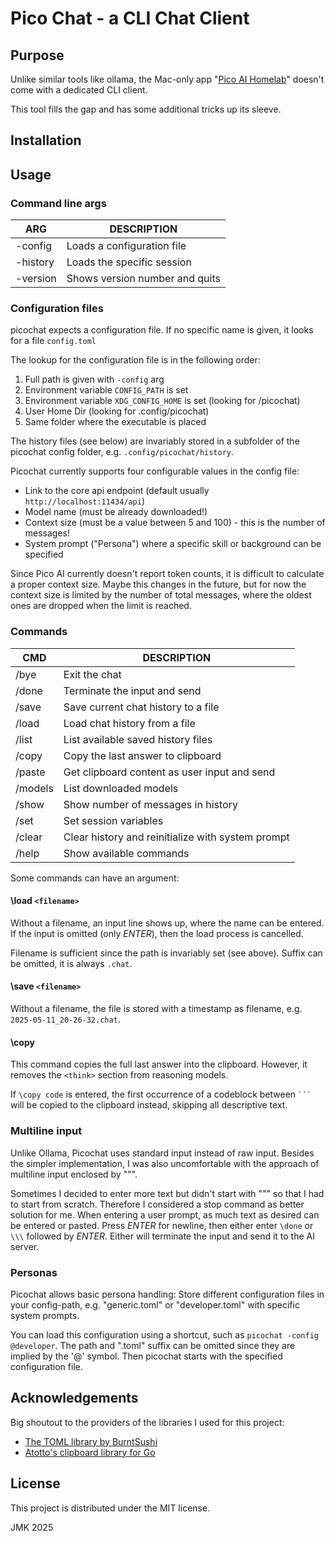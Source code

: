 # Pico Chat - a CLI Chat Client

## Purpose
Unlike similar tools like ollama, the Mac-only app "[Pico AI Homelab](https://picogpt.app/)" doesn't come with a dedicated CLI client.

This tool fills the gap and has some additional tricks up its sleeve.

## Installation

## Usage

### Command line args

| ARG      | DESCRIPTION                    |
| -------- | ------------------------------ |
| -config  | Loads a configuration file     |
| -history | Loads the specific session     |
| -version | Shows version number and quits |

### Configuration files

picochat expects a configuration file. If no specific name is given, it looks for a file `config.toml`

The lookup for the configuration file is in the following order:

 1. Full path is given with `-config` arg
 2. Environment variable `CONFIG_PATH` is set
 3. Environment variable  `XDG_CONFIG_HOME` is set (looking for /picochat)
 4. User Home Dir (looking for .config/picochat)
 5. Same folder where the executable is placed

The history files (see below) are invariably stored in a subfolder of the picochat config folder, e.g. `.config/picochat/history`.

Picochat currently supports four configurable values in the config file:

 * Link to the core api endpoint (default usually `http://localhost:11434/api`)
 * Model name (must be already downloaded!)
 * Context size (must be a value between 5 and 100) - this is the number of messages!
 * System prompt ("Persona") where a specific skill or background can be specified

Since Pico AI currently doesn't report token counts, it is difficult to calculate a proper context size. Maybe this changes in the future, but for now the context size is limited by the number of total messages, where the oldest ones are dropped when the limit is reached.

### Commands

| CMD      | DESCRIPTION |
| -------- | ------------------------------------------------- |
| /bye     | Exit the chat |
| /done    | Terminate the input and send |
| /save    | Save current chat history to a file |
| /load    | Load chat history from a file |
| /list    | List available saved history files |
| /copy    | Copy the last answer to clipboard |
| /paste   | Get clipboard content as user input and send |
| /models  | List downloaded models |
| /show    | Show number of messages in history |
| /set     | Set session variables |
| /clear   | Clear history and reinitialize with system prompt |
| /help    | Show available commands |

Some commands can have an argument:

#### \load `<filename>`

Without a filename, an input line shows up, where the name can be entered. If the input is omitted (only _ENTER_), then the load process is cancelled.

Filename is sufficient since the path is invariably set (see above). Suffix can be omitted, it is always `.chat`.

#### \save `<filename>`

Without a filename, the file is stored with a timestamp as filename, e.g. `2025-05-11_20-26-32.chat`.


#### \copy

This command copies the full last answer into the clipboard. However, it removes the `<think>` section from reasoning models.

If `\copy code` is entered, the first occurrence of a codeblock between ` ``` ` will be copied to the clipboard instead, skipping all descriptive text.


### Multiline input
Unlike Ollama, Picochat uses standard input instead of raw input. Besides the simpler implementation, I was also uncomfortable with the approach of multiline input enclosed by """.

Sometimes I decided to enter more text but didn't start with """ so that I had to start from scratch. Therefore I considered a stop command as better solution for me. When entering a user prompt, as much text as desired can be entered or pasted. Press _ENTER_ for newline, then either enter `\done` or `\\\` followed by _ENTER_. Either will terminate the input and send it to the AI server.


### Personas

Picochat allows basic persona handling: Store different configuration files in your config-path, e.g. "generic.toml" or "developer.toml" with specific system prompts.

You can load this configuration using a shortcut, such as `picochat -config @developer`. The path and ".toml" suffix can be omitted since they are implied by the '@' symbol. Then picochat starts with the specified configuration file.


## Acknowledgements

Big shoutout to the providers of the libraries I used for this project:

 * [The TOML library by BurntSushi](https://github.com/BurntSushi/toml)
 * [Atotto's clipboard library for Go](https://github.com/atotto/clipboard)


## License

This project is distributed under the MIT license.

JMK 2025
